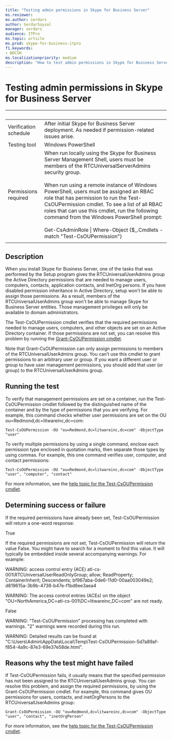 ```yaml
---
title: "Testing admin permissions in Skype for Business Server"
ms.reviewer: 
ms.author: serdars
author: SerdarSoysal
manager: serdars
audience: ITPro
ms.topic: article
ms.prod: skype-for-business-itpro
f1.keywords:
- NOCSH
ms.localizationpriority: medium
description: "How to test admin permissions in Skype for Business Server"
---
```


# Testing admin permissions in Skype for Business Server

|&nbsp; |&nbsp; |
|--|--|
|Verification schedule|After initial Skype for Business Server deployment. As needed if permission-related issues arise.|
|Testing tool|Windows PowerShell|
|Permissions required|When run locally using the Skype for Business Server Management Shell, users must be members of the RTCUniversalServerAdmins security group.<br><br/>When run using a remote instance of Windows PowerShell, users must be assigned an RBAC role that has permission to run the Test-CsOUPermission cmdlet. To see a list of all RBAC roles that can use this cmdlet, run the following command from the Windows PowerShell prompt:<br/><br/>Get-CsAdminRole \| Where-Object {$_.Cmdlets -match "Test-CsOUPermission"}|
|||

## Description

When you install Skype for Business Server, one of the tasks that was performed by the Setup program gives the RTCUniversalUserAdmins group the Active Directory permissions that are needed to manage users, computers, contacts, application contacts, and InetOrg persons. If you have disabled permission inheritance in Active Directory, setup won't be able to assign those permissions. As a result, members of the RTCUniversalUserAdmins group won't be able to manage Skype for Business Server entities. Those management privileges will only be available to domain administrators. 

The Test-CsOUPermission cmdlet verifies that the required permissions needed to manage users, computers, and other objects are set on an Active Directory container. If those permissions are not set, you can resolve this problem by running the [Grant-CsOUPermission cmdlet](/powershell/module/skype/Grant-CsOUPermission). 

Note that Grant-CsOUPermission can only assign permissions to members of the RTCUniversalUserAdmins group. You can’t use this cmdlet to grant permissions to an arbitrary user or group. If you want a different user or group to have user management permissions, you should add that user (or group) to the RTCUniversalUserAdmins group. 


## Running the test

To verify that management permissions are set on a container, run the Test-CsOUPermission cmdlet followed by the distinguished name of the container and by the type of permissions that you are verifying. For example, this command checks whether user permissions are set on the OU ou=Redmond,dc=litwareinc,dc=com:

`Test-CsOUPermission -OU "ou=Redmond,dc=litwareinc,dc=com" -ObjectType "user"`

To verify multiple permissions by using a single command, enclose each permission type enclosed in quotation marks, then separate those types by using commas. For example, this one command verifies user, computer, and contact permissions:

`Test-CsOUPermission -OU "ou=Redmond,dc=litwareinc,dc=com" -ObjectType "user", "computer", "contact"`

For more information, see the [help topic for the Test-CsOUPermission cmdlet](/powershell/module/skype/test-csoupermission).

## Determining success or failure

If the required permissions have already been set, Test-CsOUPermission will return a one-word response:

True

If the required permissions are not set, Test-CsOUPermission will return the value False. You might have to search for a moment to find this value. It will typically be embedded inside several accompanying warnings. For example:

WARNING: access control entry (ACE) atl-cs-001\RTCUniversalUserReadOnlyGroup; allow; ReadProperty; ContainerInherit; Descendents; bf967aba-0de6-11d0-00aa003049e2; d819615a-3b9b-4738-b47e-f1bd8ee3aea4 

WARNING: The access control entries (ACEs) on the object "OU=NorthAmerica,DC=atl-cs-001\DC=litwareinc,DC=com" are not ready. 

False 

WARNING: "Test-CsOUPermission" processing has completed with warnings. "2" warnings were recorded during this run. 

WARNING: Detailed results can be found at "C:\Users\Admin\AppData\Local\Temp\Test-CsOUPermission-5d7a89af-f854-4a9c-87e3-69e37e58de.html". 

## Reasons why the test might have failed

If Test-CsOUPermission fails, it usually means that the specified permission has not been assigned to the RTCUniversalUserAdmins group. You can resolve this problem, and assign the required permissions, by using the Grant-CsOUPermission cmdlet. For example, this command gives OU permissions for users, contacts, and inetOrgPersons to the RTCUniversalUserAdmins group:

`Grant-CsOUPermission -OU "ou=Redmond,dc=litwareinc,dc=com" -ObjectType "user", "contact", "inetOrgPerson"`

For more information, see the [help topic for the Test-CsOUPermission cmdlet](/powershell/module/skype/test-csoupermission).